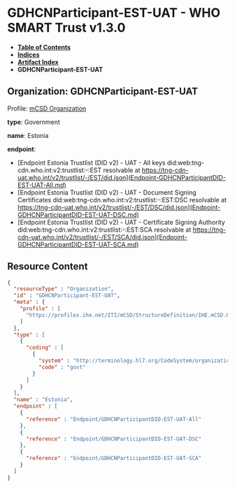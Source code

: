 # GDHCNParticipant-EST-UAT - WHO SMART Trust v1.3.0

* [**Table of Contents**](toc.md)
* [**Indices**](indices.md)
* [**Artifact Index**](artifacts.md)
* **GDHCNParticipant-EST-UAT**

## Organization: GDHCNParticipant-EST-UAT

Profile: [mCSD Organization](https://profiles.ihe.net/ITI/mCSD/4.0.0/StructureDefinition-IHE.mCSD.Organization.html)

**type**: Government

**name**: Estonia

**endpoint**: 

* [Endpoint Estonia Trustlist (DID v2) - UAT - All keys did:web:tng-cdn.who.int:v2:trustlist:-:EST resolvable at https://tng-cdn-uat.who.int/v2/trustlist/-/EST/did.json](Endpoint-GDHCNParticipantDID-EST-UAT-All.md)
* [Endpoint Estonia Trustlist (DID v2) - UAT - Document Signing Certificates did:web:tng-cdn.who.int:v2:trustlist:-:EST:DSC resolvable at https://tng-cdn-uat.who.int/v2/trustlist/-/EST/DSC/did.json](Endpoint-GDHCNParticipantDID-EST-UAT-DSC.md)
* [Endpoint Estonia Trustlist (DID v2) - UAT - Certificate Signing Authority did:web:tng-cdn.who.int:v2:trustlist:-:EST:SCA resolvable at https://tng-cdn-uat.who.int/v2/trustlist/-/EST/SCA/did.json](Endpoint-GDHCNParticipantDID-EST-UAT-SCA.md)



## Resource Content

```json
{
  "resourceType" : "Organization",
  "id" : "GDHCNParticipant-EST-UAT",
  "meta" : {
    "profile" : [
      "https://profiles.ihe.net/ITI/mCSD/StructureDefinition/IHE.mCSD.Organization"
    ]
  },
  "type" : [
    {
      "coding" : [
        {
          "system" : "http://terminology.hl7.org/CodeSystem/organization-type",
          "code" : "govt"
        }
      ]
    }
  ],
  "name" : "Estonia",
  "endpoint" : [
    {
      "reference" : "Endpoint/GDHCNParticipantDID-EST-UAT-All"
    },
    {
      "reference" : "Endpoint/GDHCNParticipantDID-EST-UAT-DSC"
    },
    {
      "reference" : "Endpoint/GDHCNParticipantDID-EST-UAT-SCA"
    }
  ]
}

```
